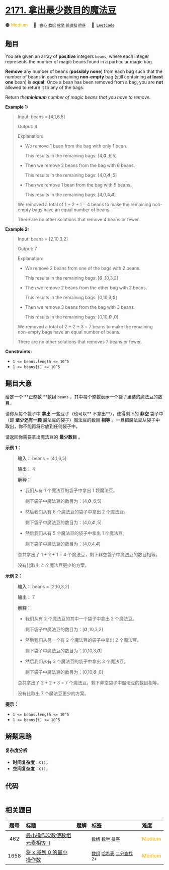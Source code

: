 # [2171. 拿出最少数目的魔法豆](https://leetcode.com/problems/removing-minimum-number-of-magic-beans)

🟠 <font color=#ffb800>Medium</font>&emsp; 🔖&ensp; [`贪心`](/tag/greedy.md) [`数组`](/tag/array.md) [`枚举`](/tag/enumeration.md) [`前缀和`](/tag/prefix-sum.md) [`排序`](/tag/sorting.md)&emsp; 🔗&ensp;[`LeetCode`](https://leetcode.com/problems/removing-minimum-number-of-magic-beans)

## 题目

You are given an array of **positive** integers `beans`, where each integer
represents the number of magic beans found in a particular magic bag.

**Remove** any number of beans (**possibly none**) from each bag such that the
number of beans in each remaining **non-empty** bag (still containing **at
least one** bean) is **equal**. Once a bean has been removed from a bag, you
are **not** allowed to return it to any of the bags.

Return _the**minimum** number of magic beans that you have to remove_.



**Example 1:**

> Input: beans = [4,1,6,5]
> 
> Output: 4
> 
> Explanation: 
> - We remove 1 bean from the bag with only 1 bean.
> 
>   This results in the remaining bags: [4,**_0_** ,6,5]
> - Then we remove 2 beans from the bag with 6 beans.
> 
>   This results in the remaining bags: [4,0,**_4_** ,5]
> - Then we remove 1 bean from the bag with 5 beans.
> 
>   This results in the remaining bags: [4,0,4,**_4_**]
> 
> We removed a total of 1 + 2 + 1 = 4 beans to make the remaining non-empty bags have an equal number of beans.
> 
> There are no other solutions that remove 4 beans or fewer.

**Example 2:**

> Input: beans = [2,10,3,2]
> 
> Output: 7
> 
> Explanation:
> - We remove 2 beans from one of the bags with 2 beans.
> 
>   This results in the remaining bags: [_**0**_ ,10,3,2]
> - Then we remove 2 beans from the other bag with 2 beans.
> 
>   This results in the remaining bags: [0,10,3,_**0**_]
> - Then we remove 3 beans from the bag with 3 beans. 
> 
>   This results in the remaining bags: [0,10,_**0**_ ,0]
> 
> We removed a total of 2 + 2 + 3 = 7 beans to make the remaining non-empty bags have an equal number of beans.
> 
> There are no other solutions that removes 7 beans or fewer.

**Constraints:**

  * `1 <= beans.length <= 10^5`
  * `1 <= beans[i] <= 10^5`


## 题目大意

给定一个 **正整数  **数组 `beans` ，其中每个整数表示一个袋子里装的魔法豆的数目。

请你从每个袋子中 **拿出**  一些豆子（也可以**  不拿出**），使得剩下的 **非空** 袋子中（即 **至少还有一颗**
魔法豆的袋子）魔法豆的数目 **相等** 。一旦把魔法豆从袋子中取出，你不能再将它放到任何袋子中。

请返回你需要拿出魔法豆的 **最少数目** 。



**示例 1：**

> 
> 
> 
> 
> 
> **输入：** beans = [4,1,6,5]
> 
> **输出：** 4
> 
> **解释：**
> - 我们从有 1 个魔法豆的袋子中拿出 1 颗魔法豆。
> 
>   剩下袋子中魔法豆的数目为：[4,_**0**_ ,6,5]
> - 然后我们从有 6 个魔法豆的袋子中拿出 2 个魔法豆。
> 
>   剩下袋子中魔法豆的数目为：[4,0,_**4**_ ,5]
> - 然后我们从有 5 个魔法豆的袋子中拿出 1 个魔法豆。
> 
>   剩下袋子中魔法豆的数目为：[4,0,4,_**4**_]
> 
> 总共拿出了 1 + 2 + 1 = 4 个魔法豆，剩下非空袋子中魔法豆的数目相等。
> 
> 没有比取出 4 个魔法豆更少的方案。
> 
> 

**示例 2：**

> 
> 
> 
> 
> 
> **输入：** beans = [2,10,3,2]
> 
> **输出：** 7
> 
> **解释：**
> - 我们从有 2 个魔法豆的其中一个袋子中拿出 2 个魔法豆。
> 
>   剩下袋子中魔法豆的数目为：[_**0**_ ,10,3,2]
> - 然后我们从另一个有 2 个魔法豆的袋子中拿出 2 个魔法豆。
> 
>   剩下袋子中魔法豆的数目为：[0,10,3,_**0**_]
> - 然后我们从有 3 个魔法豆的袋子中拿出 3 个魔法豆。
> 
>   剩下袋子中魔法豆的数目为：[0,10,_**0**_ ,0]
> 
> 总共拿出了 2 + 2 + 3 = 7 个魔法豆，剩下非空袋子中魔法豆的数目相等。
> 
> 没有比取出 7 个魔法豆更少的方案。
> 
> 



**提示：**

  * `1 <= beans.length <= 10^5`
  * `1 <= beans[i] <= 10^5`


## 解题思路

#### 复杂度分析

- **时间复杂度**：`O()`，
- **空间复杂度**：`O()`，

## 代码

```javascript

```

## 相关题目

<!-- prettier-ignore -->
| 题号 | 标题 | 题解 | 标签 | 难度 |
| :------: | :------ | :------: | :------ | :------ |
| 462 | [最小操作次数使数组元素相等 II](https://leetcode.com/problems/minimum-moves-to-equal-array-elements-ii) |  |  [`数组`](/tag/array.md) [`数学`](/tag/math.md) [`排序`](/tag/sorting.md) | <font color=#ffb800>Medium</font> |
| 1658 | [将 x 减到 0 的最小操作数](https://leetcode.com/problems/minimum-operations-to-reduce-x-to-zero) |  |  [`数组`](/tag/array.md) [`哈希表`](/tag/hash-table.md) [`二分查找`](/tag/binary-search.md) `2+` | <font color=#ffb800>Medium</font> |

<style>
.blue {
    background-color: #096dd9;
    padding: 0.25rem 0.5rem;
    margin: 0;
    font-size: 0.85em;
    border-radius: 3px;
    color: white;
    font-weight: 500;
}
table th:first-of-type { width: 10%; }
table th:nth-of-type(2) { width: 35%; }
table th:nth-of-type(3) { width: 10%; }
table th:nth-of-type(4) { width: 35%; }
table th:nth-of-type(5) { width: 10%; }
</style>
